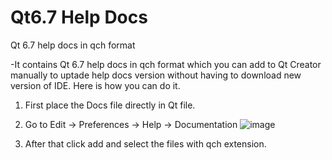 # Qt6.7 Help Docs
Qt 6.7 help docs in qch format

-It contains Qt 6.7 help docs in qch format which you can add to Qt Creator manually to uptade help docs version without having to download new version of IDE.
Here is how you can do it.

1. First place the Docs file directly in Qt file.

2. Go to Edit -> Preferences -> Help -> Documentation
![image](https://github.com/user-attachments/assets/6113a446-f0bc-43e5-b005-398111e7ebaa)

3. After that click add and select the files with qch extension.
